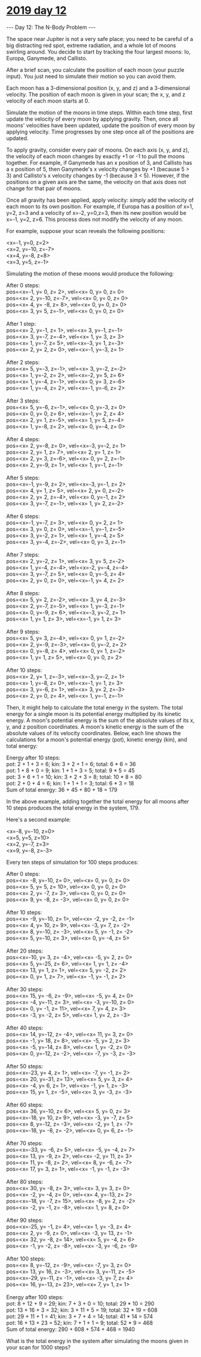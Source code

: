 # [2019 day 12](https://adventofcode.com/2019/day/12)

--- Day 12: The N-Body Problem ---

The space near Jupiter is not a very safe place; you need to be careful of a big distracting red spot, extreme radiation, and a whole lot of moons swirling around.  You decide to start by tracking the four largest moons: Io, Europa, Ganymede, and Callisto.



After a brief scan, you calculate the position of each moon (your puzzle input). You just need to simulate their motion so you can avoid them.



Each moon has a 3-dimensional position (x, y, and z) and a 3-dimensional velocity.  The position of each moon is given in your scan; the x, y, and z velocity of each moon starts at 0.



Simulate the motion of the moons in time steps. Within each time step, first update the velocity of every moon by applying gravity. Then, once all moons' velocities have been updated, update the position of every moon by applying velocity. Time progresses by one step once all of the positions are updated.



To apply gravity, consider every pair of moons. On each axis (x, y, and z), the velocity of each moon changes by exactly +1 or -1 to pull the moons together.  For example, if Ganymede has an x position of 3, and Callisto has a x position of 5, then Ganymede's x velocity changes by +1 (because 5 > 3) and Callisto's x velocity changes by -1 (because 3 < 5). However, if the positions on a given axis are the same, the velocity on that axis does not change for that pair of moons.



Once all gravity has been applied, apply velocity: simply add the velocity of each moon to its own position. For example, if Europa has a position of x=1, y=2, z=3 and a velocity of x=-2, y=0,z=3, then its new position would be x=-1, y=2, z=6. This process does not modify the velocity of any moon.



For example, suppose your scan reveals the following positions:



<x=-1, y=0, z=2>\
<x=2, y=-10, z=-7>\
<x=4, y=-8, z=8>\
<x=3, y=5, z=-1>



Simulating the motion of these moons would produce the following:



After 0 steps:\
pos=<x=-1, y=  0, z= 2>, vel=<x= 0, y= 0, z= 0>\
pos=<x= 2, y=-10, z=-7>, vel=<x= 0, y= 0, z= 0>\
pos=<x= 4, y= -8, z= 8>, vel=<x= 0, y= 0, z= 0>\
pos=<x= 3, y=  5, z=-1>, vel=<x= 0, y= 0, z= 0>\
\
After 1 step:\
pos=<x= 2, y=-1, z= 1>, vel=<x= 3, y=-1, z=-1>\
pos=<x= 3, y=-7, z=-4>, vel=<x= 1, y= 3, z= 3>\
pos=<x= 1, y=-7, z= 5>, vel=<x=-3, y= 1, z=-3>\
pos=<x= 2, y= 2, z= 0>, vel=<x=-1, y=-3, z= 1>\
\
After 2 steps:\
pos=<x= 5, y=-3, z=-1>, vel=<x= 3, y=-2, z=-2>\
pos=<x= 1, y=-2, z= 2>, vel=<x=-2, y= 5, z= 6>\
pos=<x= 1, y=-4, z=-1>, vel=<x= 0, y= 3, z=-6>\
pos=<x= 1, y=-4, z= 2>, vel=<x=-1, y=-6, z= 2>\
\
After 3 steps:\
pos=<x= 5, y=-6, z=-1>, vel=<x= 0, y=-3, z= 0>\
pos=<x= 0, y= 0, z= 6>, vel=<x=-1, y= 2, z= 4>\
pos=<x= 2, y= 1, z=-5>, vel=<x= 1, y= 5, z=-4>\
pos=<x= 1, y=-8, z= 2>, vel=<x= 0, y=-4, z= 0>\
\
After 4 steps:\
pos=<x= 2, y=-8, z= 0>, vel=<x=-3, y=-2, z= 1>\
pos=<x= 2, y= 1, z= 7>, vel=<x= 2, y= 1, z= 1>\
pos=<x= 2, y= 3, z=-6>, vel=<x= 0, y= 2, z=-1>\
pos=<x= 2, y=-9, z= 1>, vel=<x= 1, y=-1, z=-1>\
\
After 5 steps:\
pos=<x=-1, y=-9, z= 2>, vel=<x=-3, y=-1, z= 2>\
pos=<x= 4, y= 1, z= 5>, vel=<x= 2, y= 0, z=-2>\
pos=<x= 2, y= 2, z=-4>, vel=<x= 0, y=-1, z= 2>\
pos=<x= 3, y=-7, z=-1>, vel=<x= 1, y= 2, z=-2>\
\
After 6 steps:\
pos=<x=-1, y=-7, z= 3>, vel=<x= 0, y= 2, z= 1>\
pos=<x= 3, y= 0, z= 0>, vel=<x=-1, y=-1, z=-5>\
pos=<x= 3, y=-2, z= 1>, vel=<x= 1, y=-4, z= 5>\
pos=<x= 3, y=-4, z=-2>, vel=<x= 0, y= 3, z=-1>\
\
After 7 steps:\
pos=<x= 2, y=-2, z= 1>, vel=<x= 3, y= 5, z=-2>\
pos=<x= 1, y=-4, z=-4>, vel=<x=-2, y=-4, z=-4>\
pos=<x= 3, y=-7, z= 5>, vel=<x= 0, y=-5, z= 4>\
pos=<x= 2, y= 0, z= 0>, vel=<x=-1, y= 4, z= 2>\
\
After 8 steps:\
pos=<x= 5, y= 2, z=-2>, vel=<x= 3, y= 4, z=-3>\
pos=<x= 2, y=-7, z=-5>, vel=<x= 1, y=-3, z=-1>\
pos=<x= 0, y=-9, z= 6>, vel=<x=-3, y=-2, z= 1>\
pos=<x= 1, y= 1, z= 3>, vel=<x=-1, y= 1, z= 3>\
\
After 9 steps:\
pos=<x= 5, y= 3, z=-4>, vel=<x= 0, y= 1, z=-2>\
pos=<x= 2, y=-9, z=-3>, vel=<x= 0, y=-2, z= 2>\
pos=<x= 0, y=-8, z= 4>, vel=<x= 0, y= 1, z=-2>\
pos=<x= 1, y= 1, z= 5>, vel=<x= 0, y= 0, z= 2>\
\
After 10 steps:\
pos=<x= 2, y= 1, z=-3>, vel=<x=-3, y=-2, z= 1>\
pos=<x= 1, y=-8, z= 0>, vel=<x=-1, y= 1, z= 3>\
pos=<x= 3, y=-6, z= 1>, vel=<x= 3, y= 2, z=-3>\
pos=<x= 2, y= 0, z= 4>, vel=<x= 1, y=-1, z=-1>



Then, it might help to calculate the total energy in the system. The total energy for a single moon is its potential energy multiplied by its kinetic energy. A moon's potential energy is the sum of the absolute values of its x, y, and z position coordinates. A moon's kinetic energy is the sum of the absolute values of its velocity coordinates.  Below, each line shows the calculations for a moon's potential energy (pot), kinetic energy (kin), and total energy:



Energy after 10 steps:\
pot: 2 + 1 + 3 =  6;   kin: 3 + 2 + 1 = 6;   total:  6 * 6 = 36\
pot: 1 + 8 + 0 =  9;   kin: 1 + 1 + 3 = 5;   total:  9 * 5 = 45\
pot: 3 + 6 + 1 = 10;   kin: 3 + 2 + 3 = 8;   total: 10 * 8 = 80\
pot: 2 + 0 + 4 =  6;   kin: 1 + 1 + 1 = 3;   total:  6 * 3 = 18\
Sum of total energy: 36 + 45 + 80 + 18 = 179



In the above example, adding together the total energy for all moons after 10 steps produces the total energy in the system, 179.



Here's a second example:



<x=-8, y=-10, z=0>\
<x=5, y=5, z=10>\
<x=2, y=-7, z=3>\
<x=9, y=-8, z=-3>



Every ten steps of simulation for 100 steps produces:



After 0 steps:\
pos=<x= -8, y=-10, z=  0>, vel=<x=  0, y=  0, z=  0>\
pos=<x=  5, y=  5, z= 10>, vel=<x=  0, y=  0, z=  0>\
pos=<x=  2, y= -7, z=  3>, vel=<x=  0, y=  0, z=  0>\
pos=<x=  9, y= -8, z= -3>, vel=<x=  0, y=  0, z=  0>\
\
After 10 steps:\
pos=<x= -9, y=-10, z=  1>, vel=<x= -2, y= -2, z= -1>\
pos=<x=  4, y= 10, z=  9>, vel=<x= -3, y=  7, z= -2>\
pos=<x=  8, y=-10, z= -3>, vel=<x=  5, y= -1, z= -2>\
pos=<x=  5, y=-10, z=  3>, vel=<x=  0, y= -4, z=  5>\
\
After 20 steps:\
pos=<x=-10, y=  3, z= -4>, vel=<x= -5, y=  2, z=  0>\
pos=<x=  5, y=-25, z=  6>, vel=<x=  1, y=  1, z= -4>\
pos=<x= 13, y=  1, z=  1>, vel=<x=  5, y= -2, z=  2>\
pos=<x=  0, y=  1, z=  7>, vel=<x= -1, y= -1, z=  2>\
\
After 30 steps:\
pos=<x= 15, y= -6, z= -9>, vel=<x= -5, y=  4, z=  0>\
pos=<x= -4, y=-11, z=  3>, vel=<x= -3, y=-10, z=  0>\
pos=<x=  0, y= -1, z= 11>, vel=<x=  7, y=  4, z=  3>\
pos=<x= -3, y= -2, z=  5>, vel=<x=  1, y=  2, z= -3>\
\
After 40 steps:\
pos=<x= 14, y=-12, z= -4>, vel=<x= 11, y=  3, z=  0>\
pos=<x= -1, y= 18, z=  8>, vel=<x= -5, y=  2, z=  3>\
pos=<x= -5, y=-14, z=  8>, vel=<x=  1, y= -2, z=  0>\
pos=<x=  0, y=-12, z= -2>, vel=<x= -7, y= -3, z= -3>\
\
After 50 steps:\
pos=<x=-23, y=  4, z=  1>, vel=<x= -7, y= -1, z=  2>\
pos=<x= 20, y=-31, z= 13>, vel=<x=  5, y=  3, z=  4>\
pos=<x= -4, y=  6, z=  1>, vel=<x= -1, y=  1, z= -3>\
pos=<x= 15, y=  1, z= -5>, vel=<x=  3, y= -3, z= -3>\
\
After 60 steps:\
pos=<x= 36, y=-10, z=  6>, vel=<x=  5, y=  0, z=  3>\
pos=<x=-18, y= 10, z=  9>, vel=<x= -3, y= -7, z=  5>\
pos=<x=  8, y=-12, z= -3>, vel=<x= -2, y=  1, z= -7>\
pos=<x=-18, y= -8, z= -2>, vel=<x=  0, y=  6, z= -1>\
\
After 70 steps:\
pos=<x=-33, y= -6, z=  5>, vel=<x= -5, y= -4, z=  7>\
pos=<x= 13, y= -9, z=  2>, vel=<x= -2, y= 11, z=  3>\
pos=<x= 11, y= -8, z=  2>, vel=<x=  8, y= -6, z= -7>\
pos=<x= 17, y=  3, z=  1>, vel=<x= -1, y= -1, z= -3>\
\
After 80 steps:\
pos=<x= 30, y= -8, z=  3>, vel=<x=  3, y=  3, z=  0>\
pos=<x= -2, y= -4, z=  0>, vel=<x=  4, y=-13, z=  2>\
pos=<x=-18, y= -7, z= 15>, vel=<x= -8, y=  2, z= -2>\
pos=<x= -2, y= -1, z= -8>, vel=<x=  1, y=  8, z=  0>\
\
After 90 steps:\
pos=<x=-25, y= -1, z=  4>, vel=<x=  1, y= -3, z=  4>\
pos=<x=  2, y= -9, z=  0>, vel=<x= -3, y= 13, z= -1>\
pos=<x= 32, y= -8, z= 14>, vel=<x=  5, y= -4, z=  6>\
pos=<x= -1, y= -2, z= -8>, vel=<x= -3, y= -6, z= -9>\
\
After 100 steps:\
pos=<x=  8, y=-12, z= -9>, vel=<x= -7, y=  3, z=  0>\
pos=<x= 13, y= 16, z= -3>, vel=<x=  3, y=-11, z= -5>\
pos=<x=-29, y=-11, z= -1>, vel=<x= -3, y=  7, z=  4>\
pos=<x= 16, y=-13, z= 23>, vel=<x=  7, y=  1, z=  1>\
\
Energy after 100 steps:\
pot:  8 + 12 +  9 = 29;   kin: 7 +  3 + 0 = 10;   total: 29 * 10 = 290\
pot: 13 + 16 +  3 = 32;   kin: 3 + 11 + 5 = 19;   total: 32 * 19 = 608\
pot: 29 + 11 +  1 = 41;   kin: 3 +  7 + 4 = 14;   total: 41 * 14 = 574\
pot: 16 + 13 + 23 = 52;   kin: 7 +  1 + 1 =  9;   total: 52 *  9 = 468\
Sum of total energy: 290 + 608 + 574 + 468 = 1940



What is the total energy in the system after simulating the moons given in your scan for 1000 steps?



